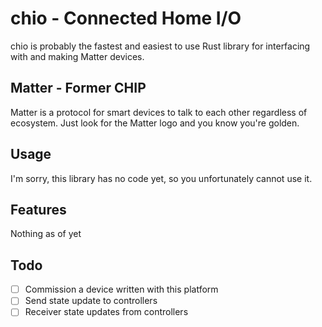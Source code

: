# chio - Connected Home I/O

chio is probably the fastest and easiest to use Rust library for interfacing with and making Matter devices.

## Matter - Former CHIP

Matter is a protocol for smart devices to talk to each other regardless of ecosystem.
Just look for the Matter logo and you know you're golden.

## Usage

I'm sorry, this library has no code yet, so you unfortunately cannot use it.

## Features

Nothing as of yet

## Todo

- [ ] Commission a device written with this platform
- [ ] Send state update to controllers
- [ ] Receiver state updates from controllers
